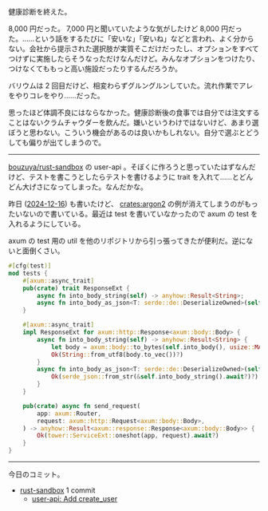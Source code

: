 健康診断を終えた。

8,000 円だった。 7,000 円と聞いていたような気がしたけど 8,000 円だった。……という話をするたびに「安いな」「安いね」などと言われ、よく分からない。会社から提示された選択肢が実質そこだけだったし、オプションをすべてつけずに実施したらそうなっただけなんだけど。みんなオプションをつけたり、つけなくてももっと高い施設だったりするんだろうか。

バリウムは 2 回目だけど、相変わらずグルングルンしていた。流れ作業でアレをやりコレをやり……だった。

思ったほど体調不良にはならなかった。健康診断後の食事では自分では注文することはないクラムチャウダーを飲んだ。嫌いというわけではないけど、あまり選ぼうと思わない。こういう機会があるのは良いかもしれない。自分で選ぶとどうしても偏りが出てしまうので。

---

[bouzuya/rust-sandbox] の user-api 。そぼくに作ろうと思っていたはずなんだけど、テストを書こうとしたらテストを書けるように trait を入れて……とどんどん大げさになってしまった。なんだかな。

昨日 ([2024-12-16]) も書いたけど、 [crates:argon2] の例が消えてしまうのがもったいないので書いている。最近は test を書いていなかったので axum の test を入れるようにしている。

axum の test 用の util を他のリポジトリから引っ張ってきたが便利だ。逆にないと面倒くさい。

```rust
#[cfg(test)]
mod tests {
    #[axum::async_trait]
    pub(crate) trait ResponseExt {
        async fn into_body_string(self) -> anyhow::Result<String>;
        async fn into_body_as_json<T: serde::de::DeserializeOwned>(self) -> anyhow::Result<T>;
    }

    #[axum::async_trait]
    impl ResponseExt for axum::http::Response<axum::body::Body> {
        async fn into_body_string(self) -> anyhow::Result<String> {
            let body = axum::body::to_bytes(self.into_body(), usize::MAX).await?;
            Ok(String::from_utf8(body.to_vec())?)
        }
        async fn into_body_as_json<T: serde::de::DeserializeOwned>(self) -> anyhow::Result<T> {
            Ok(serde_json::from_str(&self.into_body_string().await?)?)
        }
    }

    pub(crate) async fn send_request(
        app: axum::Router,
        request: axum::http::Request<axum::body::Body>,
    ) -> anyhow::Result<axum::response::Response<axum::body::Body>> {
        Ok(tower::ServiceExt::oneshot(app, request).await?)
    }
}
```

---

今日のコミット。

- [rust-sandbox](https://github.com/bouzuya/rust-sandbox) 1 commit
  - [user-api: Add create_user](https://github.com/bouzuya/rust-sandbox/commit/21dcd54890dfa1d9b7649aefbce482c243691337)

[2024-12-16]: https://blog.bouzuya.net/2024/12/16/
[bouzuya/rust-sandbox]: https://github.com/bouzuya/rust-sandbox
[crates:argon2]: https://crates.io/crates/argon2
